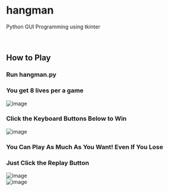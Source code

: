 # hangman
Python GUI Programming using tkinter
</br></br></br>


## How to Play
### Run hangman.py 
### You get 8 lives per a game
![image](https://user-images.githubusercontent.com/39490214/132706107-64ed0325-9466-4f86-a264-7eb35b047acf.png)

### Click the Keyboard Buttons Below to Win
![image](https://user-images.githubusercontent.com/39490214/132706216-d32baab2-7d0a-417a-90dd-fb8e5705ac4b.png)

### You Can Play As Much As You Want! Even If You Lose
### Just Click the Replay Button
![image](https://user-images.githubusercontent.com/39490214/132706302-d14de3af-8e17-4f9d-82d7-703c4e899a06.png)\
![image](https://user-images.githubusercontent.com/39490214/132706448-cfada10e-7d60-43b5-8513-193b7946c694.png)
